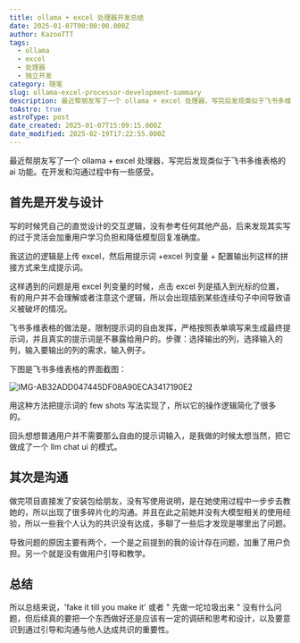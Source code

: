 ```yaml
---
title: ollama + excel 处理器开发总结
date: 2025-01-07T00:00:00.000Z
author: KazooTTT
tags:
  - ollama
  - excel
  - 处理器
  - 独立开发
category: 随笔
slug: ollama-excel-processor-development-summary
description: 最近帮朋友写了一个 ollama + excel 处理器，写完后发现类似于飞书多维表格的 ai 功能。在开发和沟通过程中有一些感受。
toAstro: true
astroType: post
date_created: 2025-01-07T15:09:15.000Z
date_modified: 2025-02-19T17:22:55.000Z
---
```


最近帮朋友写了一个 ollama + excel 处理器，写完后发现类似于飞书多维表格的 ai 功能。在开发和沟通过程中有一些感受。

## 首先是开发与设计

写的时候凭自己的直觉设计的交互逻辑，没有参考任何其他产品，后来发现其实写的过于灵活会加重用户学习负担和降低模型回复准确度。

我这边的逻辑是上传 excel，然后用提示词 +excel 列变量 + 配置输出列这样的拼接方式来生成提示词。

这样遇到的问题是用 excel 列变量的时候，点击 excel 列是插入到光标的位置，有的用户并不会理解或者注意这个逻辑，所以会出现插到某些连续句子中间导致语义被破坏的情况。

飞书多维表格的做法是，限制提示词的自由发挥，严格按照表单填写来生成最终提示词，并且真实的提示词是不暴露给用户的。步骤：选择输出的列，选择输入的列，输入要输出的列的需求，输入例子。

下图是飞书多维表格的界面截图：

![IMG-AB32ADD047445DF08A90ECA3417190E2](<https://pictures.kazoottt.top/2025/20250107-ab32add047445df08a90eca3417190e2.png>)

用这种方法把提示词的 few shots 写法实现了，所以它的操作逻辑简化了很多的。

回头想想普通用户并不需要那么自由的提示词输入，是我做的时候太想当然，把它做成了一个 llm chat ui 的模式。

## 其次是沟通

做完项目直接发了安装包给朋友，没有写使用说明，是在她使用过程中一步步去教她的，所以出现了很多碎片化的沟通。并且在此之前她并没有大模型相关的使用经验，所以一些我个人认为的共识没有达成，多聊了一些后才发现是哪里出了问题。

导致问题的原因主要有两个，一个是之前提到的我的设计存在问题，加重了用户负担。另一个就是没有做用户引导和教学。

## 总结

所以总结来说，'fake it till you make it' 或者 " 先做一坨垃圾出来 " 没有什么问题，但后续真的要把一个东西做好还是应该有一定的调研和思考和设计，以及要意识到通过引导和沟通与他人达成共识的重要性。
